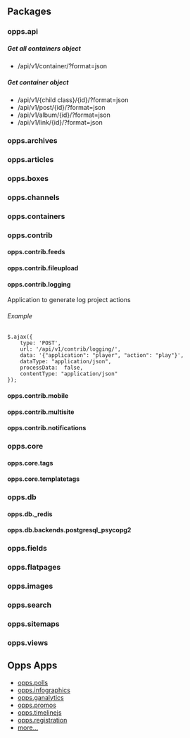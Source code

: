 ## Packages

### opps.api

##### Get all containers object

* /api/v1/container/?format=json


##### Get container object

* /api/v1/{child class}/{id}/?format=json
* /api/v1/post/{id}/?format=json
* /api/v1/album/{id}/?format=json
* /api/v1/link/{id}/?format=json

### opps.archives

### opps.articles

### opps.boxes

### opps.channels

### opps.containers

### opps.contrib
#### opps.contrib.feeds

#### opps.contrib.fileupload

#### opps.contrib.logging

Application to generate log project actions

###### Example


    $.ajax({
        type: 'POST',
        url: '/api/v1/contrib/logging/',
        data: '{"application": "player", "action": "play"}',
        dataType: "application/json",
        processData:  false,
        contentType: "application/json"
    });



#### opps.contrib.mobile

#### opps.contrib.multisite

#### opps.contrib.notifications

### opps.core
#### opps.core.tags

#### opps.core.templatetags

### opps.db

#### opps.db._redis

#### opps.db.backends.postgresql_psycopg2

### opps.fields

### opps.flatpages

### opps.images

### opps.search

### opps.sitemaps

### opps.views

## Opps Apps

* [opps.polls](https://github.com/opps/opps-polls)
* [opps.infographics](https://github.com/opps/opps-infographics)
* [opps.ganalytics](https://github.com/opps/opps-ganalytics)
* [opps.promos](https://github.com/opps/opps-promos)
* [opps.timelinejs](https://github.com/opps/opps-timelinejs)
* [opps.registration](https://github.com/opps/opps-registration)
* [more...](https://github.com/opps)
